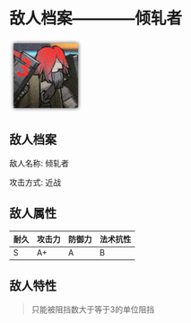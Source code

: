 # 敌人档案————倾轧者

![倾轧者](./eneIcons/倾轧者.png)

## 敌人档案

敌人名称: 倾轧者

攻击方式: 近战

## 敌人属性

| 耐久      | 攻击力  | 防御力 | 法术抗性 |
|---------|------|-----|------|
| S | A+ | A | B |

## 敌人特性
> 只能被阻挡数大于等于3的单位阻挡

